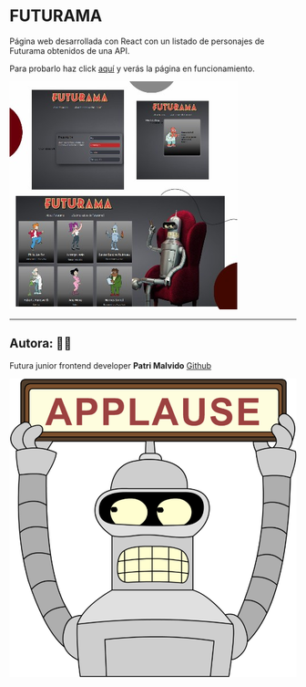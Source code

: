 # FUTURAMA

Página web desarrollada con React con un listado de personajes de Futurama obtenidos de una API.

Para probarlo haz click [aquí](https://patrimalvido.github.io/Futurama/) y verás la página en funcionamiento.

![image](src/images/CollageReadme.jpg)



-------------------------------------------------------
## Autora: :woman_technologist:

Futura junior frontend developer **Patri Malvido** [Github](https://github.com/PatriMalvido)

![image](src/images/applause.png)

